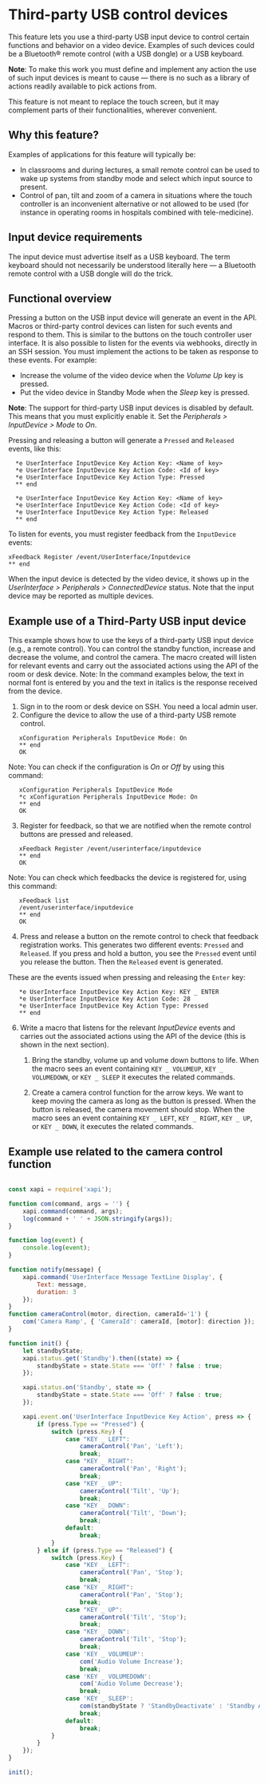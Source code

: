 # Third-party USB control devices
This feature lets you use a third-party USB input device to control certain functions and behavior on a video device. Examples of such devices could be a Bluetooth® remote control (with a USB dongle) or a USB keyboard.

**Note**: To make this work you must define and implement any action the use of such input devices is meant to cause — there is no such as a library of actions readily available to pick actions from. 

This feature is not meant to replace the touch screen, but it may complement parts of their functionalities, wherever convenient.

## Why this feature?

Examples of applications for this feature will typically be:
- In classrooms and during lectures, a small remote control can be used to wake up systems from standby mode and select which input source to present.
- Control of pan, tilt and zoom of a camera in situations where the touch controller is an inconvenient alternative or not allowed to be used (for instance in operating rooms in hospitals combined with tele-medicine).

## Input device requirements

The input device must advertise itself as a USB keyboard. The term keyboard should not necessarily be understood literally here — a Bluetooth remote control with a USB dongle will do the trick.

## Functional overview

Pressing a button on the USB input device will generate an event in the API. Macros or third-party control devices can listen for such events and respond to them. This is similar to the buttons on the touch controller user interface. It is also possible to listen for the events via webhooks, directly in an SSH session. You must implement the actions to be taken as response to these events. For example:
- Increase the volume of the video device when the *Volume Up* key is pressed.
- Put the video device in Standby Mode when the *Sleep* key is pressed.

**Note**: The support for third-party USB input devices is disabled by default. This means that you must explicitly enable it. Set the *Peripherals > InputDevice > Mode* to *On*.

Pressing and releasing a button will generate a `Pressed` and `Released` events, like this:

```
  *e UserInterface InputDevice Key Action Key: <Name of key>
  *e UserInterface InputDevice Key Action Code: <Id of key>
  *e UserInterface InputDevice Key Action Type: Pressed
  ** end
  
  *e UserInterface InputDevice Key Action Key: <Name of key>
  *e UserInterface InputDevice Key Action Code: <Id of key>
  *e UserInterface InputDevice Key Action Type: Released
  ** end
```

To listen for events, you must register feedback from the `InputDevice` events:
```
xFeedback Register /event/UserInterface/Inputdevice
** end
```
When the input device is detected by the video device, it shows up in the *UserInterface > Peripherals > ConnectedDevice* status. Note that the input device may be reported as multiple devices.

## Example use of a Third-Party USB input device

This example shows how to use the keys of a third-party USB input device (e.g., a remote control). You can control the standby function, increase and decrease the volume, and control the camera. The macro created will listen for relevant events and carry out the associated actions using the API of the room or desk device.
Note: In the command examples below, the text in normal font is entered by you and the text in italics is the response received from the device.

1. Sign in to the room or desk device on SSH. You need a local admin user.
2. Configure the device to allow the use of a third-party USB remote control.
   
```
   xConfiguration Peripherals InputDevice Mode: On
   ** end
   OK
```

Note: You can check if the configuration is *On* or *Off* by using this command:

```
   xConfiguration Peripherals InputDevice Mode
   *c xConfiguration Peripherals InputDevice Mode: On
   ** end
   OK
```

3. Register for feedback, so that we are notified when the remote control buttons are pressed and released.
   
```
   xFeedback Register /event/userinterface/inputdevice
   ** end
   OK
```

Note: You can check which feedbacks the device is registered for, using this command:

```
   xFeedback list
   /event/userinterface/inputdevice
   ** end
   OK
```

4. Press and release a button on the remote control to check that feedback registration works.
This generates two different events: `Pressed` and `Released`. If you press and hold a button, you see the `Pressed` event until you release the button. Then the `Released` event is generated.

These are the events issued when pressing and releasing the `Enter` key:

```
   *e UserInterface InputDevice Key Action Key: KEY _ ENTER
   *e UserInterface InputDevice Key Action Code: 28
   *e UserInterface InputDevice Key Action Type: Pressed
   ** end
```

6. Write a macro that listens for the relevant *InputDevice* events and carries out the associated actions using the API of the device (this is shown in the next section).

   1. Bring the standby, volume up and volume down buttons to life.
When the macro sees an event containing `KEY _ VOLUMEUP`, `KEY _ VOLUMEDOWN`, or `KEY _ SLEEP` it executes the related commands.

   2. Create a camera control function for the arrow keys. We want to keep moving the camera as long as the button is pressed. When the button is released, the camera movement should stop. When the macro sees an event containing `KEY _ LEFT`, `KEY _ RIGHT`, `KEY _ UP`, or `KEY _ DOWN`, it executes the related commands.
      

## Example use related to the camera control function

```javascript

const xapi = require('xapi');

function com(command, args = '') {
    xapi.command(command, args);
    log(command + ' ' + JSON.stringify(args));
}

function log(event) {
    console.log(event);
}

function notify(message) {
    xapi.command('UserInterface Message TextLine Display', {
        Text: message,
        duration: 3
    });
}
function cameraControl(motor, direction, cameraId='1') {
    com('Camera Ramp', { 'CameraId': cameraId, [motor]: direction });
}

function init() {
    let standbyState;
    xapi.status.get('Standby').then((state) => {
        standbyState = state.State === 'Off' ? false : true;
    });

    xapi.status.on('Standby', state => {
        standbyState = state.State === 'Off' ? false : true;
    });

    xapi.event.on('UserInterface InputDevice Key Action', press => {
        if (press.Type == "Pressed") {
            switch (press.Key) {
                case "KEY _ LEFT":
                    cameraControl('Pan', 'Left');
                    break;
                case "KEY _ RIGHT":
                    cameraControl('Pan', 'Right');
                    break;
                case "KEY _ UP":
                    cameraControl('Tilt', 'Up');
                    break;
                case "KEY _ DOWN":
                    cameraControl('Tilt', 'Down');
                    break;
                default:
                    break;
            }
        } else if (press.Type == "Released") {
            switch (press.Key) {
                case "KEY _ LEFT":
                    cameraControl('Pan', 'Stop');
                    break;
                case "KEY _ RIGHT":
                    cameraControl('Pan', 'Stop');
                    break;
                case "KEY _ UP":
                    cameraControl('Tilt', 'Stop');
                    break;
                case "KEY _ DOWN":
                    cameraControl('Tilt', 'Stop');
                    break;
                case 'KEY _ VOLUMEUP':
                    com('Audio Volume Increase');
                    break;
                case 'KEY _ VOLUMEDOWN':
                    com('Audio Volume Decrease');
                    break;
                case 'KEY _ SLEEP':
                    com(standbyState ? 'StandbyDeactivate' : 'Standby Activate');
                    break;
                default:
                    break;
            }
        }
    });
}

init();

```
